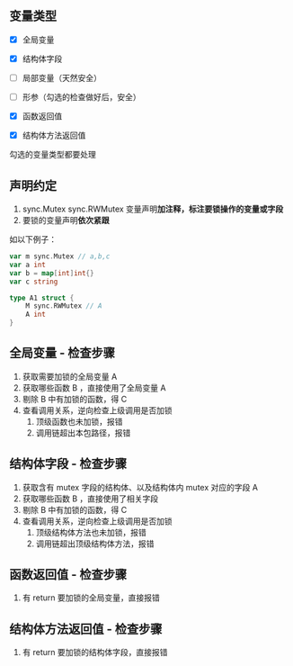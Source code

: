 ## 变量类型

- [x] 全局变量
- [x] 结构体字段
- [ ] 局部变量（天然安全）
- [ ] 形参（勾选的检查做好后，安全）
- [x] 函数返回值
- [x] 结构体方法返回值


勾选的变量类型都要处理

## 声明约定

1. sync.Mutex sync.RWMutex 变量声明**加注释，标注要锁操作的变量或字段**
2. 要锁的变量声明**依次紧跟**

如以下例子：

```go
var m sync.Mutex // a,b,c
var a int
var b = map[int]int{}
var c string

type A1 struct {
	M sync.RWMutex // A
	A int
}
```


## 全局变量 - 检查步骤

1. 获取需要加锁的全局变量 A
2. 获取哪些函数 B ，直接使用了全局变量 A
3. 剔除 B 中有加锁的函数，得 C
4. 查看调用关系，逆向检查上级调用是否加锁
   1. 顶级函数也未加锁，报错
   2. 调用链超出本包路径，报错


## 结构体字段 - 检查步骤

1. 获取含有 mutex 字段的结构体、以及结构体内 mutex 对应的字段 A
2. 获取哪些函数 B ，直接使用了相关字段
3. 剔除 B 中有加锁的函数，得 C
4. 查看调用关系，逆向检查上级调用是否加锁
   1. 顶级结构体方法也未加锁，报错
   2. 调用链超出顶级结构体方法，报错

## 函数返回值 - 检查步骤

1. 有 return 要加锁的全局变量，直接报错


## 结构体方法返回值 - 检查步骤

1. 有 return 要加锁的结构体字段，直接报错
